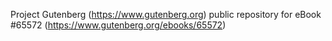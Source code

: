 Project Gutenberg (https://www.gutenberg.org) public repository for
eBook #65572 (https://www.gutenberg.org/ebooks/65572)
